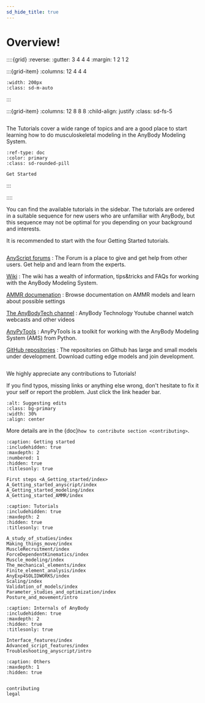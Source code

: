 ```yaml
---
sd_hide_title: true
---
```

# Overview!

::::{grid}
:reverse:
:gutter: 3 4 4 4
:margin: 1 2 1 2

:::{grid-item}
:columns: 12 4 4 4

```{image} _static/AnyBodyTutorials.svg
:width: 200px
:class: sd-m-auto
```

:::

:::{grid-item}
:columns: 12 8 8 8
:child-align: justify
:class: sd-fs-5

```{rubric} Tutorials for the AnyBody Modeling System
```

The Tutorials cover a wide range of topics and are a good place to start learning how to
do musculoskeletal modeling in the AnyBody Modeling System.

```{button-ref} A_Getting_started/intro
:ref-type: doc
:color: primary
:class: sd-rounded-pill

Get Started
```

:::

::::



You can find the available tutorials in the sidebar. The tutorials are ordered in a suitable sequence for
new users who are unfamiliar with AnyBody, but this sequence may not be optimal
for you depending on your background and interests.

It is recommended to start with the four Getting Started tutorials.



```{rubric} Other resources!
```
[AnyScript forums](https://forum.anyscript.org/)
: The Forum is a place to give and get help from other users. Get help and and learn from the experts.


[Wiki](https://github.com/AnyBody/support/wiki)
: The wiki has a wealth of information, tips&tricks and FAQs for working with the AnyBody Modeling System.


[AMMR documenation](https://anyscript.org/ammr-doc/)
: Browse documentation on AMMR models and learn about possible settings

[The AnyBodyTech channel](https://www.youtube.com/user/anybodytech)
: AnyBody Technology Youtube channel watch webcasts and other videos

[AnyPyTools](https://anybody-research-group.github.io/anypytools-docs/)
: AnyPyTools is a toolkit for working with the AnyBody Modeling System (AMS) from Python.

[GitHub repositories](https://github.com/anybody)
: The repositories on Github has large and small models under development. Download cutting edge models and join development.





```{rubric} Help make tutorials better!
```

We highly appreciate any contributions to Tutorials!

If you find typos, missing links or anything else wrong, don't hesitate to fix
it your self or report the problem. Just click the link header bar. 

```{image} ./_static/suggest_edits.png
:alt: Suggesting edits
:class: bg-primary
:width: 30%
:align: center
```

More details are in the {doc}`how to contribute section <contributing>`.



```{toctree}
:caption: Getting started
:includehidden: true
:maxdepth: 2
:numbered: 1
:hidden: true
:titlesonly: true

First steps <A_Getting_started/index>
A_Getting_started_anyscript/index
A_Getting_started_modeling/index
A_Getting_started_AMMR/index

```

```{toctree}
:caption: Tutorials
:includehidden: true
:maxdepth: 2
:hidden: true
:titlesonly: true

A_study_of_studies/index
Making_things_move/index
MuscleRecruitment/index
ForceDependentKinematics/index
Muscle_modeling/index
The_mechanical_elements/index
Finite_element_analysis/index
AnyExp4SOLIDWORKS/index
Scaling/index
Validation_of_models/index
Parameter_studies_and_optimization/index
Posture_and_movement/intro
```

```{toctree}
:caption: Internals of AnyBody
:includehidden: true
:maxdepth: 2
:hidden: true
:titlesonly: true

Interface_features/index
Advanced_script_features/index
Troubleshooting_anyscript/intro
```


```{toctree}
:caption: Others
:maxdepth: 1
:hidden: true


contributing
legal
```